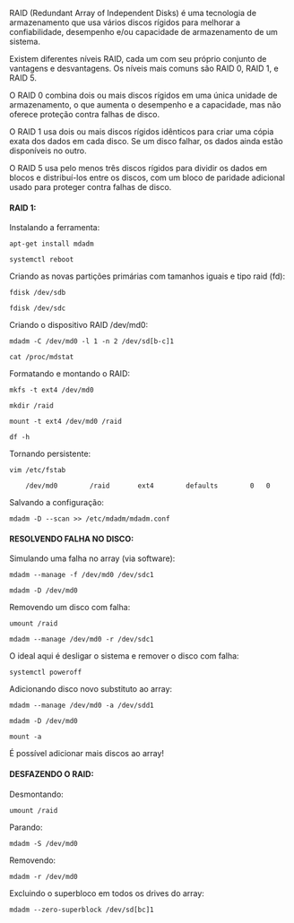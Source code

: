 RAID (Redundant Array of Independent Disks) é uma tecnologia de armazenamento que usa vários discos rígidos para melhorar a confiabilidade, desempenho e/ou capacidade de armazenamento de um sistema.

Existem diferentes níveis RAID, cada um com seu próprio conjunto de vantagens e desvantagens. Os níveis mais comuns são RAID 0, RAID 1, e RAID 5.

O RAID 0 combina dois ou mais discos rígidos em uma única unidade de armazenamento, o que aumenta o desempenho e a capacidade, mas não oferece proteção contra falhas de disco.

O RAID 1 usa dois ou mais discos rígidos idênticos para criar uma cópia exata dos dados em cada disco. Se um disco falhar, os dados ainda estão disponíveis no outro.

O RAID 5 usa pelo menos três discos rígidos para dividir os dados em blocos e distribuí-los entre os discos, com um bloco de paridade adicional usado para proteger contra falhas de disco.

#### RAID 1:

Instalando a ferramenta:

	apt-get install mdadm

	systemctl reboot

Criando as novas partições primárias com tamanhos iguais e tipo raid (fd):

	fdisk /dev/sdb
	
	fdisk /dev/sdc

Criando o dispositivo RAID /dev/md0:

	mdadm -C /dev/md0 -l 1 -n 2 /dev/sd[b-c]1

	cat /proc/mdstat

Formatando e montando o RAID:

	mkfs -t ext4 /dev/md0
	
	mkdir /raid
	
	mount -t ext4 /dev/md0 /raid
	
	df -h

Tornando persistente:

	vim /etc/fstab

		/dev/md0		/raid		ext4		defaults		0	0	

Salvando a configuração:

	mdadm -D --scan >> /etc/mdadm/mdadm.conf

#### RESOLVENDO FALHA NO DISCO:

Simulando uma falha no array (via software):

	mdadm --manage -f /dev/md0 /dev/sdc1

	mdadm -D /dev/md0

Removendo um disco com falha:

	umount /raid

	mdadm --manage /dev/md0 -r /dev/sdc1

O ideal aqui é desligar o sistema e remover o disco com falha:

	systemctl poweroff

Adicionando disco novo substituto ao array:

	mdadm --manage /dev/md0 -a /dev/sdd1

	mdadm -D /dev/md0

	mount -a

É possível adicionar mais discos ao array!

#### DESFAZENDO O RAID:

Desmontando:

	umount /raid

Parando:

	mdadm -S /dev/md0

Removendo:

	mdadm -r /dev/md0

Excluindo o superbloco em todos os drives do array:

	mdadm --zero-superblock /dev/sd[bc]1